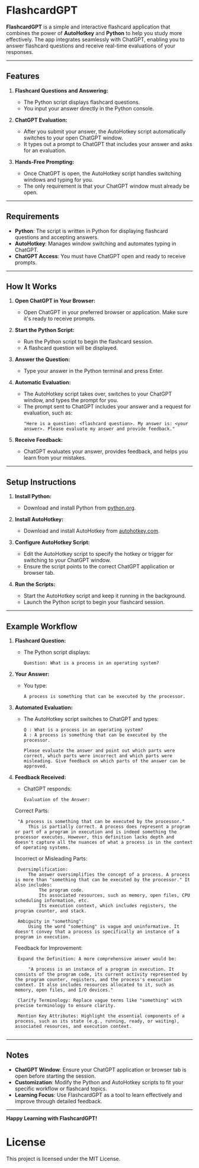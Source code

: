 # FlashcardGPT

**FlashcardGPT** is a simple and interactive flashcard application that combines the power of **AutoHotkey** and **Python** to help you study more effectively. The app integrates seamlessly with ChatGPT, enabling you to answer flashcard questions and receive real-time evaluations of your responses.

---

## Features

1. **Flashcard Questions and Answering:**
   - The Python script displays flashcard questions.
   - You input your answer directly in the Python console.

2. **ChatGPT Evaluation:**
   - After you submit your answer, the AutoHotkey script automatically switches to your open ChatGPT window.
   - It types out a prompt to ChatGPT that includes your answer and asks for an evaluation.

3. **Hands-Free Prompting:**
   - Once ChatGPT is open, the AutoHotkey script handles switching windows and typing for you.
   - The only requirement is that your ChatGPT window must already be open.

---

## Requirements

- **Python**: The script is written in Python for displaying flashcard questions and accepting answers.
- **AutoHotkey**: Manages window switching and automates typing in ChatGPT.
- **ChatGPT Access**: You must have ChatGPT open and ready to receive prompts.

---

## How It Works

1. **Open ChatGPT in Your Browser:**
   - Open ChatGPT in your preferred browser or application. Make sure it's ready to receive prompts.

2. **Start the Python Script:**
   - Run the Python script to begin the flashcard session.
   - A flashcard question will be displayed.

3. **Answer the Question:**
   - Type your answer in the Python terminal and press Enter.

4. **Automatic Evaluation:**
   - The AutoHotkey script takes over, switches to your ChatGPT window, and types the prompt for you.
   - The prompt sent to ChatGPT includes your answer and a request for evaluation, such as:
     ```
     "Here is a question: <flashcard question>. My answer is: <your answer>. Please evaluate my answer and provide feedback."
     ```

5. **Receive Feedback:**
   - ChatGPT evaluates your answer, provides feedback, and helps you learn from your mistakes.

---

## Setup Instructions

1. **Install Python:**
   - Download and install Python from [python.org](https://www.python.org/).

2. **Install AutoHotkey:**
   - Download and install AutoHotkey from [autohotkey.com](https://www.autohotkey.com/).

3. **Configure AutoHotkey Script:**
   - Edit the AutoHotkey script to specify the hotkey or trigger for switching to your ChatGPT window.
   - Ensure the script points to the correct ChatGPT application or browser tab.

4. **Run the Scripts:**
   - Start the AutoHotkey script and keep it running in the background.
   - Launch the Python script to begin your flashcard session.

---

## Example Workflow

1. **Flashcard Question:**
   - The Python script displays:
     ```
     Question: What is a process in an operating system?
     ```

2. **Your Answer:**
   - You type:
     ```
     A process is something that can be executed by the processor.
     ```

3. **Automated Evaluation:**
   - The AutoHotkey script switches to ChatGPT and types:
     ```
     Q : What is a process in an operating system?
	 A : A process is something that can be executed by the processor.
	 
	 Please evaluate the answer and point out which parts were correct, which parts were incorrect and which parts were misleading. Give feedback on which parts of the answer can be approved.
     ```

4. **Feedback Received:**
   - ChatGPT responds:
     ```
     Evaluation of the Answer:
	Correct Parts:

		"A process is something that can be executed by the processor."
			This is partially correct. A process does represent a program or part of a program in execution and is indeed something the processor executes. However, this definition lacks depth and doesn't capture all the nuances of what a process is in the context of operating systems.

	Incorrect or Misleading Parts:

		Oversimplification:
			The answer oversimplifies the concept of a process. A process is more than "something that can be executed by the processor." It also includes:
				The program code.
				Its associated resources, such as memory, open files, CPU scheduling information, etc.
				Its execution context, which includes registers, the program counter, and stack.

		Ambiguity in "something":
			Using the word "something" is vague and uninformative. It doesn't convey that a process is specifically an instance of a program in execution.

	Feedback for Improvement:

		Expand the Definition: A more comprehensive answer would be:

			"A process is an instance of a program in execution. It consists of the program code, its current activity represented by the program counter, registers, and the process's execution context. It also includes resources allocated to it, such as memory, open files, and I/O devices."

		Clarify Terminology: Replace vague terms like "something" with precise terminology to ensure clarity.

		Mention Key Attributes: Highlight the essential components of a process, such as its state (e.g., running, ready, or waiting), associated resources, and execution context.
     ```

---

## Notes

- **ChatGPT Window**: Ensure your ChatGPT application or browser tab is open before starting the session.
- **Customization**: Modify the Python and AutoHotkey scripts to fit your specific workflow or flashcard topics.
- **Learning Focus**: Use FlashcardGPT as a tool to learn effectively and improve through detailed feedback.

---

**Happy Learning with FlashcardGPT!**

# License

This project is licensed under the MIT License.